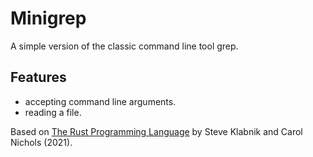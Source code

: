 # Minigrep

A simple version of the classic command line tool grep.

## Features

- accepting command line arguments.
- reading a file.

Based on [The Rust Programming Language](https://doc.rust-lang.org/book/) by Steve Klabnik and Carol Nichols (2021).